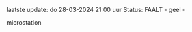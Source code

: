 laatste update: 
do 28-03-2024 21:00   uur 
Status: FAALT - geel - 
<div class="service Y">microstation</div>